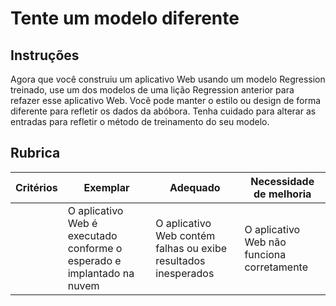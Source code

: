 # Tente um modelo diferente

## Instruções

Agora que você construiu um aplicativo Web usando um modelo Regression treinado, use um dos modelos de uma lição Regression anterior para refazer esse aplicativo Web. Você pode manter o estilo ou design de forma diferente para refletir os dados da abóbora. Tenha cuidado para alterar as entradas para refletir o método de treinamento do seu modelo.

## Rubrica

| Critérios                | Exemplar                                                 | Adequado                                                  | Necessidade de melhoria                  |
| -------------------------- | --------------------------------------------------------- | --------------------------------------------------------- | -------------------------------------- |
| | O aplicativo Web é executado conforme o esperado e implantado na nuvem | O aplicativo Web contém falhas ou exibe resultados inesperados | O aplicativo Web não funciona corretamente|
